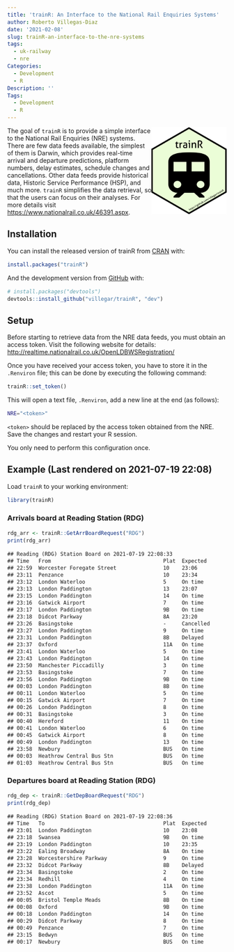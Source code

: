 ```yaml
---
title: 'trainR: An Interface to the National Rail Enquiries Systems'
author: Roberto Villegas-Diaz
date: '2021-02-08'
slug: trainR-an-interface-to-the-nre-systems
tags:
  - uk-railway
  - nre
Categories:
  - Development
  - R
Description: ''
Tags:
  - Development
  - R
---
```


<img src="https://raw.githubusercontent.com/villegar/trainR/main/inst/images/logo.png" alt="logo" align="right" height=200px/>

The goal of `trainR` is to provide a simple interface to the 
National Rail Enquiries (NRE) systems. There are few data feeds 
available, the simplest of them is Darwin, which provides real-time 
arrival and departure predictions, platform numbers, delay estimates, 
schedule changes and cancellations. Other data feeds provide historical 
data, Historic Service Performance (HSP), and much more. `trainR` 
simplifies the data retrieval, so that the users can focus on their 
analyses. For more details visit 
https://www.nationalrail.co.uk/46391.aspx.

## Installation

You can install the released version of trainR from [CRAN](https://CRAN.R-project.org) with:

``` r
install.packages("trainR")
```

And the development version from [GitHub](https://github.com/) with:

``` r
# install.packages("devtools")
devtools::install_github("villegar/trainR", "dev")
```

## Setup
Before starting to retrieve data from the NRE data feeds, you must obtain an access token. 
Visit the following website for details: http://realtime.nationalrail.co.uk/OpenLDBWSRegistration/

Once you have received your access token, you have to store it in the `.Renviron` file; this can be 
done by executing the following command:


```r
trainR::set_token()
```

This will open a text file, `.Renviron`, add a new line at the end (as follows):

```bash
NRE="<token>"
```

`<token>` should be replaced by the access token obtained from the NRE. Save the changes and restart 
your R session.

You only need to perform this configuration once.

## Example (Last rendered on 2021-07-19 22:08)

Load `trainR` to your working environment:

```r
library(trainR)
```

### Arrivals board at Reading Station (RDG)


```r
rdg_arr <- trainR::GetArrBoardRequest("RDG")
print(rdg_arr)
```

```
## Reading (RDG) Station Board on 2021-07-19 22:08:33
## Time   From                                    Plat  Expected
## 22:59  Worcester Foregate Street               10    23:06
## 23:11  Penzance                                10    23:34
## 23:12  London Waterloo                         5     On time
## 23:13  London Paddington                       13    23:07
## 23:15  London Paddington                       14    On time
## 23:16  Gatwick Airport                         7     On time
## 23:17  London Paddington                       9B    On time
## 23:18  Didcot Parkway                          8A    23:20
## 23:26  Basingstoke                             -     Cancelled
## 23:27  London Paddington                       9     On time
## 23:31  London Paddington                       8B    Delayed
## 23:37  Oxford                                  11A   On time
## 23:41  London Waterloo                         5     On time
## 23:43  London Paddington                       14    On time
## 23:50  Manchester Piccadilly                   3     On time
## 23:53  Basingstoke                             7     On time
## 23:56  London Paddington                       9B    On time
## 00:03  London Paddington                       8B    On time
## 00:11  London Waterloo                         5     On time
## 00:15  Gatwick Airport                         7     On time
## 00:26  London Paddington                       8     On time
## 00:31  Basingstoke                             3     On time
## 00:40  Hereford                                11    On time
## 00:41  London Waterloo                         6     On time
## 00:45  Gatwick Airport                         8     On time
## 00:49  London Paddington                       13    On time
## 23:58  Newbury                                 BUS   On time
## 00:03  Heathrow Central Bus Stn                BUS   On time
## 01:03  Heathrow Central Bus Stn                BUS   On time
```

### Departures board at Reading Station (RDG)


```r
rdg_dep <- trainR::GetDepBoardRequest("RDG")
print(rdg_dep)
```

```
## Reading (RDG) Station Board on 2021-07-19 22:08:36
## Time   To                                      Plat  Expected
## 23:01  London Paddington                       10    23:08
## 23:18  Swansea                                 9B    On time
## 23:19  London Paddington                       10    23:35
## 23:22  Ealing Broadway                         8A    On time
## 23:28  Worcestershire Parkway                  9     On time
## 23:32  Didcot Parkway                          8B    Delayed
## 23:34  Basingstoke                             2     On time
## 23:34  Redhill                                 4     On time
## 23:38  London Paddington                       11A   On time
## 23:52  Ascot                                   5     On time
## 00:05  Bristol Temple Meads                    8B    On time
## 00:08  Oxford                                  9B    On time
## 00:18  London Paddington                       14    On time
## 00:29  Didcot Parkway                          8     On time
## 00:49  Penzance                                7     On time
## 23:15  Bedwyn                                  BUS   On time
## 00:17  Newbury                                 BUS   On time
```
